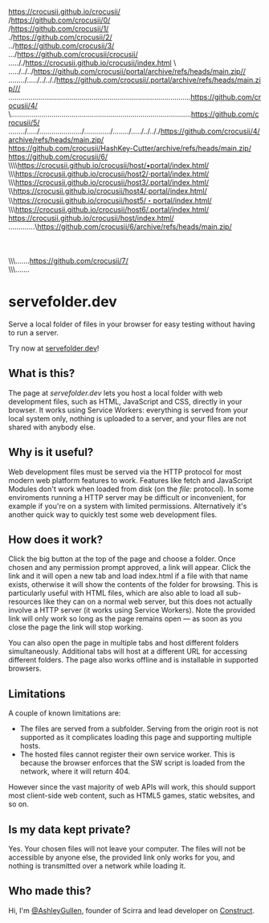 https://crocusii.github.io/crocusii/<br>
/https://github.com/crocusii/0/<br>
/https://github.com/crocusii/1/<br>
./https://github.com/crocusii/2/<br>
../https://github.com/crocusii/3/<br>
.../https://github.com/crocusii/crocusii/<br>
....././https://crocusii.github.io/crocusii/index.html \\<br>
...../../../https://github.com/crocusii/portal/archive/refs/heads/main.zip//<br>
......../...../../.././https://github.com/crocusii/.portal/archive/refs/heads/main.zip///<br>
\..........................................................................................https://github.com/crocusii/4/<br>
\\.........................................................................................https://github.com/crocusii/5/<br>
......../...../...................../............./......../...../../.././https://github.com/crocusii/4/archive/refs/heads/main.zip/<br>
https://github.com/crocusii/HashKey-Cutter/archive/refs/heads/main.zip/<br>
https://github.com/crocusii/6/<br>
\\\\\\\\https://crocusii.github.io/crocusii/host/•portal/index.html/
\\\\\\https://crocusii.github.io/crocusii/host2/·portal/index.html/
\\\\\https://crocusii.github.io/crocusii/host3/.portal/index.html/
\\\https://crocusii.github.io/crocusii/host4/∙portal/index.html/
\\\\https://crocusii.github.io/crocusii/host5/・portal/index.html/
\\\\\\https://crocusii.github.io/crocusii/host6/.portal/index.html/<br>
https://crocusii.github.io/crocusii/host/index.html/<br>
.............\\https://github.com/crocusii/6/archive/refs/heads/main.zip/<br><br><br><br>
\\\\\\\.......https://github.com/crocusii/7/<br>\\\\\\\.......

# servefolder.dev
Serve a local folder of files in your browser for easy testing without having to run a server.

Try now at [servefolder.dev](https://servefolder.dev)!

## What is this?
The page at *servefolder.dev* lets you host a local folder with web development files, such as HTML, JavaScript and CSS, directly in your browser. It works using Service Workers: everything is served from your local system only, nothing is uploaded to a server, and your files are not shared with anybody else.

## Why is it useful?
Web development files must be served via the HTTP protocol for most modern web platform features to work. Features like fetch and JavaScript Modules don't work when loaded from disk (on the *file:* protocol). In some enviroments running a HTTP server may be difficult or inconvenient, for example if you're on a system with limited permissions. Alternatively it's another quick way to quickly test some web development files.

## How does it work?
Click the big button at the top of the page and choose a folder. Once chosen and any permission prompt approved, a link will appear. Click the link and it will open a new tab and load index.html if a file with that name exists, otherwise it will show the contents of the folder for browsing. This is particularly useful with HTML files, which are also able to load all sub-resources like they can on a normal web server, but this does not actually involve a HTTP server (it works using Service Workers). Note the provided link will only work so long as the page remains open &mdash; as soon as you close the page the link will stop working.

You can also open the page in multiple tabs and host different folders simultaneously. Additional tabs will host at a different URL for accessing different folders. The page also works offline and is installable in supported browsers.

## Limitations
A couple of known limitations are:

- The files are served from a subfolder. Serving from the origin root is not supported as it complicates loading this page and supporting multiple hosts.
- The hosted files cannot register their own service worker. This is because the browser enforces that the SW script is loaded from the network, where it will return 404.

However since the vast majority of web APIs will work, this should support most client-side web content, such as HTML5 games, static websites, and so on.

## Is my data kept private?
Yes. Your chosen files will not leave your computer. The files will not be accessible by anyone else, the provided link only works for you, and nothing is transmitted over a network while loading it.

## Who made this?
Hi, I'm [@AshleyGullen](https://twitter.com/ashleygullen), founder of Scirra and lead developer on [Construct](https://www.construct.net/).

